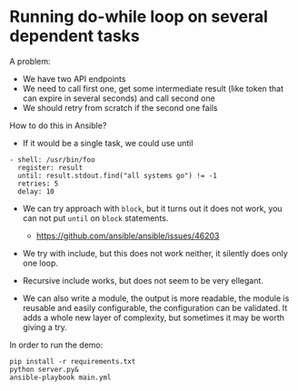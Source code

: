 # Running do-while loop on several dependent tasks

A problem: 
* We have two API endpoints
* We need to call first one, get some intermediate result (like token that can expire in several seconds) and call second one
* We should retry from scratch if the second one fails

How to do this in Ansible?
* If it would be a single task, we could use until
```
- shell: /usr/bin/foo
  register: result
  until: result.stdout.find("all systems go") != -1
  retries: 5
  delay: 10
```

* We can try approach with `block`, but it turns out it does not work, you can not put `until` on `block` statements. 
    * https://github.com/ansible/ansible/issues/46203

* We try with include, but this does not work neither, it silently does only one loop.

* Recursive include works, but does not seem to be very ellegant.

* We can also write a module, the output is more readable, the module is reusable and easily configurable, the configuration can be validated. It adds a whole new layer of complexity, but sometimes it may be worth giving a try.


In order to run the demo:
```
pip install -r requirements.txt
python server.py&
ansible-playbook main.yml
```